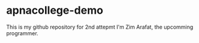 # apnacollege-demo
This is my github repository for 2nd attepmt 
I'm Zim Arafat, the upcomming programmer. 
